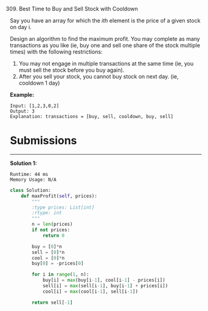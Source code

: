 309. Best Time to Buy and Sell Stock with Cooldown

Say you have an array for which the $i{th}$ element is the price of a given stock on day i.

Design an algorithm to find the maximum profit. You may complete as many transactions as you like (ie, buy one and sell one share of the stock multiple times) with the following restrictions:

1. You may not engage in multiple transactions at the same time (ie, you must sell the stock before you buy again).
1. After you sell your stock, you cannot buy stock on next day. (ie, cooldown 1 day)

**Example:**
```
Input: [1,2,3,0,2]
Output: 3 
Explanation: transactions = [buy, sell, cooldown, buy, sell]
```

# Submissions
---
**Solution 1:**
```
Runtime: 44 ms
Memory Usage: N/A
```
```python
class Solution:
    def maxProfit(self, prices):
        """
        :type prices: List[int]
        :rtype: int
        """
        n = len(prices)
        if not prices:
            return 0

        buy = [0]*n
        sell = [0]*n
        cool = [0]*n
        buy[0] = -prices[0]

        for i in range(1, n):
            buy[i] = max(buy[i-1], cool[i-1] - prices[i])
            sell[i] = max(sell[i-1], buy[i-1] + prices[i])
            cool[i] = max(cool[i-1], sell[i-1])

        return sell[-1]
```